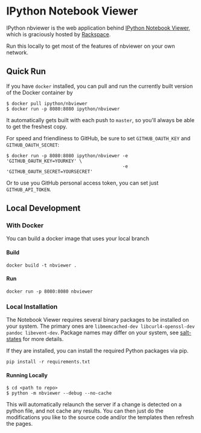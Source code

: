 # IPython Notebook Viewer

IPython nbviewer is the web application behind [IPython Notebook Viewer](http://nbviewer.ipython.org), which is graciously hosted by [Rackspace](http://www.rackspace.com).

Run this locally to get most of the features of nbviewer on your own network.

## Quick Run

If you have `docker` installed, you can pull and run the currently built version of the Docker container by

```
$ docker pull ipython/nbviewer
$ docker run -p 8080:8080 ipython/nbviewer
```

It automatically gets built with each push to `master`, so you'll always be able to get the freshest copy.

For speed and friendliness to GitHub, be sure to set `GITHUB_OAUTH_KEY` and `GITHUB_OAUTH_SECRET`:

```
$ docker run -p 8080:8080 ipython/nbviewer -e 'GITHUB_OAUTH_KEY=YOURKEY' \
                                           -e 'GITHUB_OAUTH_SECRET=YOURSECRET'
```

Or to use you GitHub personal access token, you can set just `GITHUB_API_TOKEN`.

## Local Development

### With Docker

You can build a docker image that uses your local branch

#### Build

```
docker build -t nbviewer .
```

#### Run

```
docker run -p 8080:8080 nbviewer
```

### Local Installation

The Notebook Viewer requires several binary packages to be installed on your system. The primary ones are `libmemcached-dev libcurl4-openssl-dev pandoc libevent-dev`. Package names may differ on your system, see [salt-states](https://github.com/rgbkrk/salt-states-nbviewer/blob/master/nbviewer/init.sls) for more details.

If they are installed, you can install the required Python packages via pip.

`pip install -r requirements.txt`

#### Running Locally

```
$ cd <path to repo>
$ python -m nbviewer --debug --no-cache
```

This will automatically relaunch the server if a change is detected on a python file, and not cache any results. You can then just do the modifications you like to the source code and/or the templates then refresh the pages.


